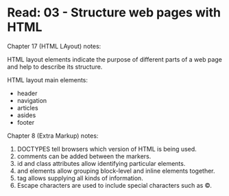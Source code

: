 # Read: 03 - Structure web pages with HTML

Chapter 17 (HTML LAyout) notes:

HTML layout elements indicate the purpose of
different parts of a web page and help to describe
its structure.

HTML layout main elements:
* header
* navigation
* articles
* asides
* footer

Chapter 8 (Extra Markup) notes:

1. DOCTYPES tell browsers which version of HTML is being used.
2. comments can be added between the <!-- and --> markers.
3. id and class attributes allow identifying particular elements.
4. <div> and <span> elements allow grouping block-level and inline elements together.
5. <meta> tag allows supplying all kinds of
information.
6. Escape characters are used to include special
characters such as ©.